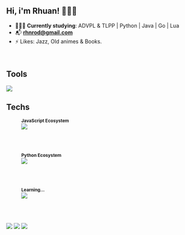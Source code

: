 ## Hi, i'm Rhuan! 🙇🏻‍♂️

- 👨🏻‍💻 **Currently studying**: ADVPL & TLPP | Python | Java | Go | Lua
- 📬 **rhnrod@gmail.com**
- ⚡ Likes: Jazz, Old animes & Books.

 <div style="display: inline_block"><br>
 <h2>Tools</h2>
  <img align="center" src="https://skillicons.dev/icons?i=git,linux,vim,docker,sequelize" />
  <br>
  <h2>Techs</h2>
  <figure>
   <sup><b>JavaScript Ecosystem</b></sup><br>
   <img align="center" src="https://skillicons.dev/icons?i=javascript,typescript,nodejs,express,react,next,vue" />
  </figure><br><br>
  
  <figure>
   <sup><b>Python Ecosystem</b></sup><br>
  <img align="center" src="https://skillicons.dev/icons?i=python,flask,django" />
  </figure><br><br>

    
  <figure>
   <sup><b>Learning...</b></sup><br>
  <img align="center" src="https://skillicons.dev/icons?i=golang,java,c,lua" />
  </figure><br><br>
</div>
<br>
 
 <div>
 <a href="https://www.linkedin.com/in/rhuan-emanuel-6712b7135" target="_blank"><img src="https://img.shields.io/badge/-LinkedIn-%230077B5?style=for-the-badge&logo=linkedin&logoColor=white" target="_blank"></a>
  <a href="https://instagram.com/rhnroddev" target="_blank"><img src="https://img.shields.io/badge/-Instagram-%23E4405F?style=for-the-badge&logo=instagram&logoColor=white" target="_blank"></a>
 <a href="https://rhnrod.hashnode.dev/" target="_blank"><img src="https://img.shields.io/badge/Hashnode-2962FF?style=for-the-badge&logo=hashnode&logoColor=white" target="_blank"></a>
</div>
